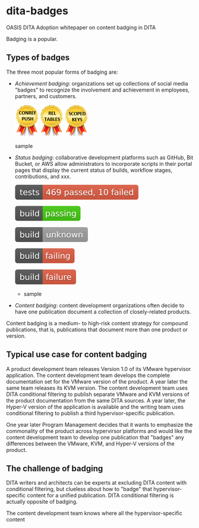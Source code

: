 # dita-badges
OASIS DITA Adoption whitepaper on content badging in DITA

Badging is a popular.

## Types of badges

The three most popular forms of badging are:

* *Achievement badging*: organizations set up collections of social media "badges" to recognize the involvement and achievement in employees, partners, and customers. 

  ![DITA conref push expert](/images/badge_dita_conref-push.png)  ![DITA reltables expert](/images/badge_dita_reltables.png)  ![DITA scoped keys expert](/images/badge_dita_scopedkeys.png)

  sample

* *Status badging*: collaborative development platforms such as GitHub, Bit Bucket, or AWS allow administrators to incorporate scripts in their portal pages that display the current status of builds, workflow stages, contributions, and xxx.

  ![Test status](/images/badge_tests_pass-fail.svg)
  
  ![Build status passing](/images/badge_build_passing.svg)

  ![Build status unknown](/images/badge_build_unknown.svg)

  ![Build status failing](/images/badge_build_failing.svg)

  ![Build status failure](/images/badge_build_failure.svg)
    
  - sample

* *Content badging*: content development organizations often decide to have one publication document a collection of closely-related products.   

Content badging is a medium- to high-risk content strategy for compound publications, that is, publications that document more than one product or version.


## Typical use case for content badging

A product development team releases Version 1.0 of its VMware hypervisor application. The content development team develops the complete documentation set for the VMware version of the product. A year later the same team releases its KVM version. The content development team uses DITA conditional filtering to publish separate VMware and KVM versions of the product documentation from the same DITA sources. A year later, the Hyper-V version of the application is available and the writing team uses conditional filtering to publish a third hypervisor-specific publication. 

One year later Program Management decides that it wants to emphasize the commonality of the product across hypervirsor platforms and would like the content development team to develop one publication that "badges" any differences between the VMware, KVM, and Hyper-V versions of the product. 

## The challenge of badging

DITA writers and architects can be experts at excluding DITA content with conditional filtering, but clueless about how to "badge" that hypervisor-specific content for a unified publication. DITA conditional filtering is actually opposite of badging. 



 
The content development team knows where all the hypervisor-specific content 



 



